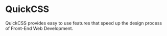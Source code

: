 # QuickCSS
 QuickCSS provides easy to use features that speed up the design process of Front-End Web Development.
